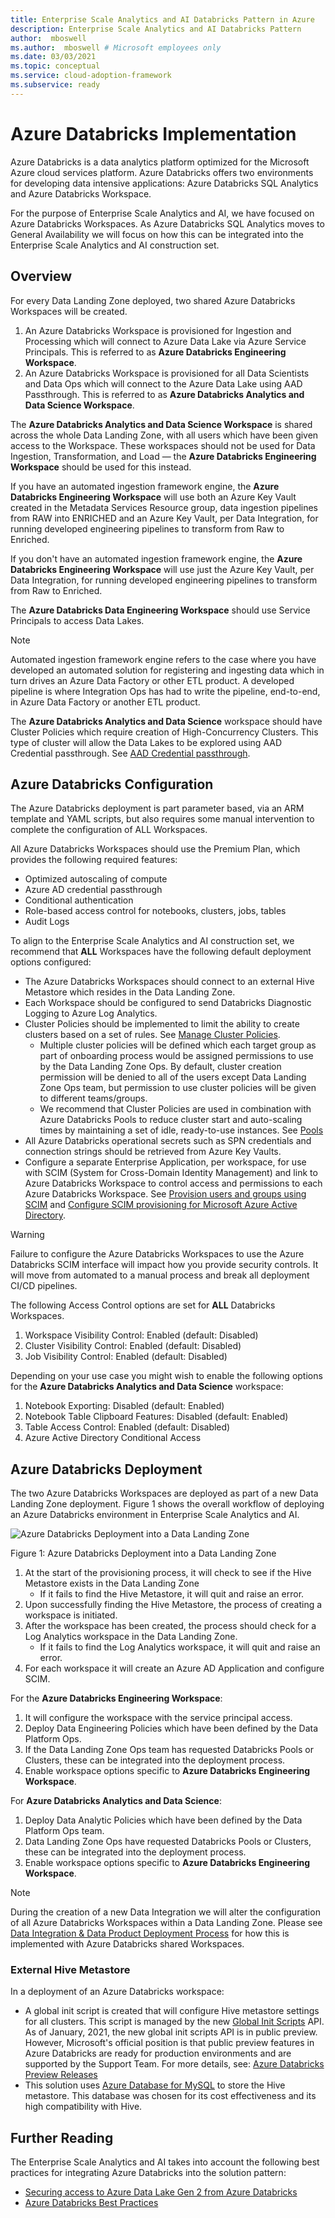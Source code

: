 ```yaml
---
title: Enterprise Scale Analytics and AI Databricks Pattern in Azure
description: Enterprise Scale Analytics and AI Databricks Pattern
author:  mboswell
ms.author:  mboswell # Microsoft employees only
ms.date: 03/03/2021
ms.topic: conceptual
ms.service: cloud-adoption-framework
ms.subservice: ready
---
```


# Azure Databricks Implementation

Azure Databricks is a data analytics platform optimized for the Microsoft Azure cloud services platform. Azure Databricks offers two environments for developing data intensive applications: Azure Databricks SQL Analytics and Azure Databricks Workspace.

For the purpose of Enterprise Scale Analytics and AI, we have focused on Azure Databricks Workspaces. As Azure Databricks SQL Analytics moves to General Availability we will focus on how this can be integrated into the Enterprise Scale Analytics and AI construction set.

## Overview

For every Data Landing Zone deployed, two shared Azure Databricks Workspaces will be created.

1. An Azure Databricks Workspace is provisioned for Ingestion and Processing which will connect to Azure Data Lake via Azure Service Principals. This is referred to as **Azure Databricks Engineering Workspace**.
2. An Azure Databricks Workspace is provisioned for all Data Scientists and Data Ops which will connect to the Azure Data Lake using AAD Passthrough. This is referred to as **Azure Databricks Analytics and Data Science Workspace**.

The **Azure Databricks Analytics and Data Science Workspace** is shared across the whole Data Landing Zone, with all users which have been given access to the Workspace. These workspaces should not be used for Data Ingestion, Transformation, and Load &mdash; the **Azure Databricks Engineering Workspace** should be used for this instead.

If you have an automated ingestion framework engine, the **Azure Databricks Engineering Workspace** will use both an Azure Key Vault created in the Metadata Services Resource group, data ingestion pipelines from RAW into ENRICHED and an Azure Key Vault, per Data Integration, for running developed engineering pipelines to transform from Raw to Enriched.

If you don't have an automated ingestion framework engine, the **Azure Databricks Engineering Workspace** will use just the Azure Key Vault, per Data Integration, for running developed engineering pipelines to transform from Raw to Enriched.

The **Azure Databricks Data Engineering Workspace** should use Service Principals to access Data Lakes.

>[!NOTE]
>Automated ingestion framework engine refers to the case where you have developed an automated solution for registering and ingesting data which in turn drives an Azure Data Factory or other ETL product. A developed pipeline is where Integration Ops has had to write the pipeline, end-to-end, in Azure Data Factory or another ETL product.

The **Azure Databricks Analytics and Data Science** workspace should have Cluster Policies which require creation of High-Concurrency Clusters. This type of cluster will allow the Data Lakes to be explored using AAD Credential passthrough. See [AAD Credential passthrough](https://github.com/hurtn/datalake-ADLS-access-patterns-with-Databricks/blob/master/readme.md#pattern-3---aad-credential-passthrough).

## Azure Databricks Configuration

The Azure Databricks deployment is part parameter based, via an ARM template and YAML scripts, but also requires some manual intervention to complete the configuration of ALL Workspaces.

All Azure Databricks Workspaces should use the Premium Plan, which provides the following required features:

* Optimized autoscaling of compute
* Azure AD credential passthrough
* Conditional authentication
* Role-based access control for notebooks, clusters, jobs, tables
* Audit Logs

To align to the Enterprise Scale Analytics and AI construction set, we recommend that **ALL** Workspaces have the following default deployment options configured:

* The Azure Databricks Workspaces should connect to an external Hive Metastore which resides in the Data Landing Zone.
* Each Workspace should be configured to send Databricks Diagnostic Logging to Azure Log Analytics.
* Cluster Policies should be implemented to limit the ability to create clusters based on a set of rules. See [Manage Cluster Policies](/azure/databricks/administration-guide/clusters/policies).
  * Multiple cluster policies will be defined which each target group as part of onboarding process would be assigned permissions to use by the Data Landing Zone Ops. By default, cluster creation permission will be denied to all of the users except Data Landing Zone Ops team, but permission to use cluster policies will be given to different teams/groups.
  * We recommend that Cluster Policies are used in combination with Azure Databricks Pools to reduce cluster start and auto-scaling times by maintaining a set of idle, ready-to-use instances. See [Pools](/azure/databricks/clusters/instance-pools/)
* All Azure Databricks operational secrets such as SPN credentials and connection strings should be retrieved from Azure Key Vaults.
* Configure a separate Enterprise Application, per workspace, for use with SCIM (System for Cross-Domain Identity Management) and link to Azure Databricks Workspace to control access and permissions to each Azure Databricks Workspace. See [Provision users and groups using SCIM](/azure/databricks/administration-guide/users-groups/scim/) and [Configure SCIM provisioning for Microsoft Azure Active Directory](/azure/databricks/administration-guide/users-groups/scim/aad).

>[!WARNING]
>Failure to configure the Azure Databricks Workspaces to use the Azure Databricks SCIM interface will impact how you provide security controls. It will move from automated to a manual process and break all deployment CI/CD pipelines.

The following Access Control options are set for **ALL** Databricks Workspaces.

1. Workspace Visibility Control: Enabled (default: Disabled)
2. Cluster Visibility Control: Enabled (default: Disabled)
3. Job Visibility Control: Enabled (default: Disabled)

Depending on your use case you might wish to enable the following options for the **Azure Databricks Analytics and Data Science** workspace:

1. Notebook Exporting: Disabled (default: Enabled)
2. Notebook Table Clipboard Features: Disabled (default: Enabled)
3. Table Access Control: Enabled (default: Disabled)
4. Azure Active Directory Conditional Access

## Azure Databricks Deployment

The two Azure Databricks Workspaces are deployed as part of a new Data Landing Zone deployment. Figure 1 shows the overall workflow of deploying an Azure Databricks environment in Enterprise Scale Analytics and AI.

![Azure Databricks Deployment into a Data Landing Zone](./images/databricks-deploy.png)

Figure 1: Azure Databricks Deployment into a Data Landing Zone

1. At the start of the provisioning process, it will check to see if the Hive Metastore exists in the Data Landing Zone
   * If it fails to find the Hive Metastore, it will quit and raise an error.
2. Upon successfully finding the Hive Metastore, the process of creating a workspace is initiated.
3. After the workspace has been created, the process should check for a Log Analytics workspace in the Data Landing Zone.
   * If it fails to find the Log Analytics workspace, it will quit and raise an error.
4. For each workspace it will create an Azure AD Application and configure SCIM.

For the **Azure Databricks Engineering Workspace**:

1. It will configure the workspace with the service principal access.
2. Deploy Data Engineering Policies which have been defined by the Data Platform Ops.
3. If the Data Landing Zone Ops team has requested Databricks Pools or Clusters, these can be integrated into the deployment process.
4. Enable workspace options specific to **Azure Databricks Engineering Workspace**.

For **Azure Databricks Analytics and Data Science**:

1. Deploy Data Analytic Policies which have been defined by the Data Platform Ops team.
2. Data Landing Zone Ops have requested Databricks Pools or Clusters, these can be integrated into the deployment process.
3. Enable workspace options specific to **Azure Databricks Engineering Workspace**.

>[!NOTE]
>During the creation of a new Data Integration we will alter the configuration of all Azure Databricks Workspaces within a Data Landing Zone. Please see [Data Integration & Data Product Deployment Process](deployment-models.md#data-integration--data-product-deployment-process) for how this is implemented with Azure Databricks shared Workspaces.

### External Hive Metastore

In a deployment of an Azure Databricks workspace:

* A global init script is created that will configure Hive metastore settings for all clusters. This script is managed by the new
[Global Init Scripts](https://docs.databricks.com/clusters/init-scripts.html#global-init-scripts) API.
As of January, 2021, the new global init scripts API is in public preview. However, Microsoft's official position is that public preview features in Azure Databricks are ready for production environments and are supported by the Support Team. For more details, see:
[Azure Databricks Preview Releases](/azure/databricks/release-notes/release-types)
* This solution uses [Azure Database for MySQL](https://azure.microsoft.com/services/mysql/) to store the Hive metastore. This database was chosen for its cost effectiveness and its high compatibility with Hive.

## Further Reading

The Enterprise Scale Analytics and AI takes into account the following best practices for integrating Azure Databricks into the solution pattern:

* [Securing access to Azure Data Lake Gen 2 from Azure Databricks](https://github.com/hurtn/datalake-ADLS-access-patterns-with-Databricks/blob/master/readme.md)
* [Azure Databricks Best Practices](https://github.com/Azure/AzureDatabricksBestPractices/blob/master/toc.md)
